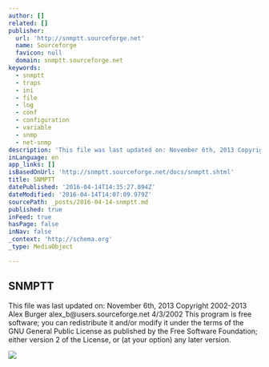 ```yaml
---
author: []
related: []
publisher:
  url: 'http://snmptt.sourceforge.net'
  name: Sourceforge
  favicon: null
  domain: snmptt.sourceforge.net
keywords:
  - snmptt
  - traps
  - ini
  - file
  - log
  - conf
  - configuration
  - variable
  - snmp
  - net-snmp
description: 'This file was last updated on: November 6th, 2013 Copyright 2002-2013 Alex Burger alex_b@users.sourceforge.net 4/3/2002 This program is free software; you can redistribute it and/or modify it under the terms of the GNU General Public License as published by the Free Software Foundation; either version 2 of the License, or (at your option) any later version.'
inLanguage: en
app_links: []
isBasedOnUrl: 'http://snmptt.sourceforge.net/docs/snmptt.shtml'
title: SNMPTT
datePublished: '2016-04-14T14:35:27.894Z'
dateModified: '2016-04-14T14:07:09.979Z'
sourcePath: _posts/2016-04-14-snmptt.md
published: true
inFeed: true
hasPage: false
inNav: false
_context: 'http://schema.org'
_type: MediaObject

---
```

<article style=""><h1>SNMPTT</h1><p>This file was last updated on: November 6th, 2013 Copyright 2002-2013 Alex Burger alex_b@users.sourceforge.net 4/3/2002 This program is free software; you can redistribute it and/or modify it under the terms of the GNU General Public License as published by the Free Software Foundation; either version 2 of the License, or (at your option) any later version.</p><img src="http://sflogo.sourceforge.net/sflogo.php?group_id=51473&amp;type=2" /></article>